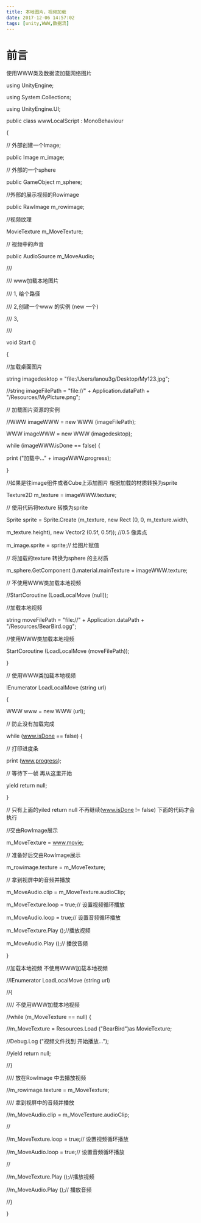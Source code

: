 ```yaml
---
title: 本地图片，视频加载
date: 2017-12-06 14:57:02
tags: [unity,WWW,数据流]
---
```


# 前言

使用WWW类及数据流加载网络图片

<!--more-->

using UnityEngine;

using System.Collections;

using UnityEngine.UI;

public class wwwLocalScript : MonoBehaviour

{

// 外部创建一个Image;

public Image m_image;

// 外部的一个sphere

public GameObject m_sphere;

//外部的展示视频的Rowimage

public RawImage m_rowimage;

//视频纹理

MovieTexture m_MoveTexture;

// 视频中的声音

public AudioSource m_MoveAudio;

///

/// www加载本地图片

/// 1, 给个路径

/// 2,创建一个www 的实例 (new 一个)

/// 3,

///

void Start ()

{

//加载桌面图片

string imagedesktop = "file:/Users/lanou3g/Desktop/My123.jpg";

//string imageFilePath = "file://" + Application.dataPath + "/Resources/MyPicture.png";

// 加载图片资源的实例

//WWW imageWWW = new WWW (imageFilePath);

WWW imageWWW = new WWW (imagedesktop);

while (imageWWW.isDone == false) {

print ("加载中..." + imageWWW.progress);

}

//如果是往image组件或者Cube上添加图片   根据加载的材质转换为sprite

Texture2D m_texture = imageWWW.texture;

// 使用代码将texture 转换为sprite

Sprite sprite = Sprite.Create (m_texture, new Rect (0, 0, m_texture.width,

m_texture.height), new Vector2 (0.5f, 0.5f));  //0.5  像素点

m_image.sprite = sprite;// 给图片赋值

// 将加载的texture 转换为sphere 的主材质

m_sphere.GetComponent ().material.mainTexture = imageWWW.texture;

// 不使用WWW类加载本地视频

//StartCoroutine (LoadLocalMove (null));

//加载本地视频

string moveFilePath = "file://" + Application.dataPath + "/Resources/BearBird.ogg";

//使用WWW类加载本地视频

StartCoroutine (LoadLocalMove (moveFilePath));

}

// 使用WWW类加载本地视频

IEnumerator LoadLocalMove (string url)

{

WWW www = new WWW (url);

// 防止没有加载完成

while (www.isDone == false) {

// 打印进度条

print (www.progress);

// 等待下一帧 再从这里开始

yield return null;

}

// 只有上面的yiled return null 不再继续(www.isDone != false) 下面的代码才会执行

//交由RowImage展示

m_MoveTexture = www.movie;

// 准备好后交由RowImage展示

m_rowimage.texture = m_MoveTexture;

// 拿到视屏中的音频并播放

m_MoveAudio.clip = m_MoveTexture.audioClip;

m_MoveTexture.loop = true;// 设置视频循环播放

m_MoveAudio.loop = true;// 设置音频循环播放

m_MoveTexture.Play ();//播放视频

m_MoveAudio.Play ();// 播放音频

}

//加载本地视频 不使用WWW加载本地视频

//IEnumerator LoadLocalMove (string url)

//{

//// 不使用WWW加载本地视频

//while (m_MoveTexture == null) {

//m_MoveTexture = Resources.Load ("BearBird")as MovieTexture;

//Debug.Log ("视频文件找到 开始播放...");

//yield return null;

//}

//// 放在RowImage 中去播放视频

//m_rowimage.texture = m_MoveTexture;

//// 拿到视屏中的音频并播放

//m_MoveAudio.clip = m_MoveTexture.audioClip;

//

//m_MoveTexture.loop = true;// 设置视频循环播放

//m_MoveAudio.loop = true;// 设置音频循环播放

//

//m_MoveTexture.Play ();//播放视频

//m_MoveAudio.Play ();// 播放音频

//}

}
